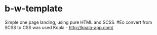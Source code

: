 # b-w-template
Simple one page landing, using pure HTML and SCSS.
#Еo convert from SCSS to CSS was used Koala - http://koala-app.com/
